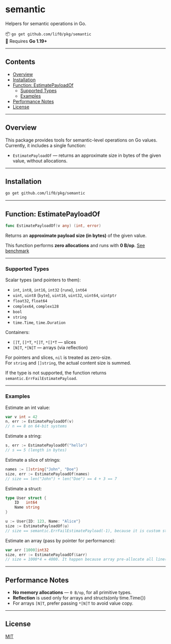 # semantic

Helpers for semantic operations in Go.

📦 `go get github.com/lif0/pkg/semantic`  
🧪 Requires **Go 1.19+**

---

## Contents

- [Overview](#overview)
- [Installation](#installation)
- [Function: EstimatePayloadOf](#function-estimatepayloadof)
  - [Supported Types](#supported-types)
  - [Examples](#examples)
- [Performance Notes](#performance-notes)
- [License](#license)

---

## Overview

This package provides tools for semantic-level operations on Go values.  
Currently, it includes a single function:

- `EstimatePayloadOf` — returns an approximate size in bytes of the given value, without allocations.

---

## Installation

```bash
go get github.com/lif0/pkg/semantic
```

---

## Function: EstimatePayloadOf

```go
func EstimatePayloadOf(v any) (int, error)
```

Returns an **approximate payload size (in bytes)** of the given value.

This function performs **zero allocations** and runs with **0 B/op**. [See benchmark](/semantic/estimate_payload_bench_out.txt)

---

### Supported Types

Scalar types (and pointers to them):

- `int`, `int8`, `int16`, `int32` (`rune`), `int64`
- `uint`, `uint8` (`byte`), `uint16`, `uint32`, `uint64`, `uintptr`
- `float32`, `float64`
- `complex64`, `complex128`
- `bool`
- `string`
- `time.Time`, `time.Duration`

Containers:

- `[]T`, `[]*T`, `*[]T`, `*[]*T` — slices
- `[N]T`, `*[N]T` — arrays (via reflection)

For pointers and slices, `nil` is treated as zero-size.  
For `string` and `[]string`, the actual content size is summed.

If the type is not supported, the function returns `semantic.ErrFailEstimatePayload`.

---

### Examples

Estimate an int value:

```go
var v int = 42
n, err := EstimatePayloadOf(v)
// n == 8 on 64-bit systems
```

Estimate a string:

```go
s, err := EstimatePayloadOf("hello")
// s == 5 (length in bytes)
```

Estimate a slice of strings:

```go
names := []string{"John", "Doe"}
size, err := EstimatePayloadOf(names)
// size == len("John") + len("Doe") == 4 + 3 == 7
```

Estimate a struct:

```go
type User struct {
	ID   int64
	Name string
}

u := User{ID: 123, Name: "Alice"}
size := EstimatePayloadOf(u)
// size == semantic.ErrFailEstimatePayload(-1), because it is custom structure
```

Estimate an array (pass by pointer for performance):

```go
var arr [1000]int32
size, err := EstimatePayloadOf(&arr)
// size = 1000*4 = 4000. It happen because array pre-allocate all line(in some case slice do that too)
```

---

## Performance Notes

- **No memory allocations** — `0 B/op`, for all primitive types.
- **Reflection** is used only for arrays and structs(only time.Time{})
- For arrays `[N]T`, prefer passing `*[N]T` to avoid value copy.

---

## License

[MIT](./LICENSE)
